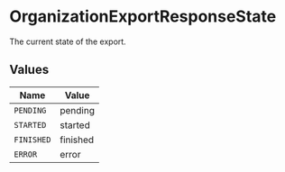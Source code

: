 # OrganizationExportResponseState

The current state of the export.


## Values

| Name       | Value      |
| ---------- | ---------- |
| `PENDING`  | pending    |
| `STARTED`  | started    |
| `FINISHED` | finished   |
| `ERROR`    | error      |